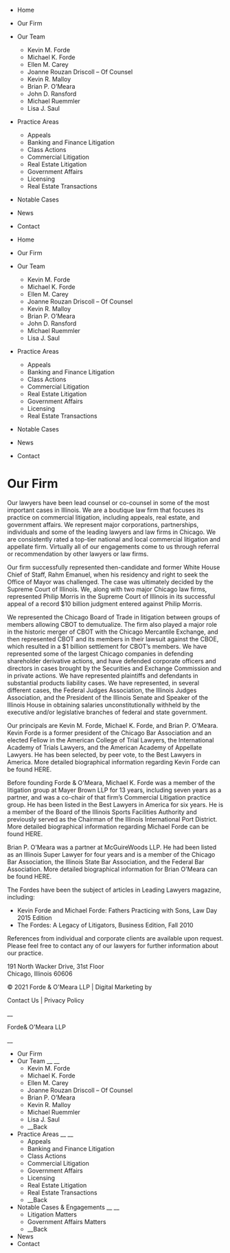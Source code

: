   * Home
  * Our Firm
  * Our Team

    * Kevin M. Forde
    * Michael K. Forde
    * Ellen M. Carey
    * Joanne Rouzan Driscoll – Of Counsel
    * Kevin R. Malloy
    * Brian P. O’Meara
    * John D. Ransford
    * Michael Ruemmler
    * Lisa J. Saul
  * Practice Areas

    * Appeals
    * Banking and Finance Litigation
    * Class Actions
    * Commercial Litigation
    * Real Estate Litigation
    * Government Affairs
    * Licensing
    * Real Estate Transactions
  * Notable Cases
  * News
  * Contact

  * Home
  * Our Firm
  * Our Team
    * Kevin M. Forde
    * Michael K. Forde
    * Ellen M. Carey
    * Joanne Rouzan Driscoll – Of Counsel
    * Kevin R. Malloy
    * Brian P. O’Meara
    * John D. Ransford
    * Michael Ruemmler
    * Lisa J. Saul
  * Practice Areas
    * Appeals
    * Banking and Finance Litigation
    * Class Actions
    * Commercial Litigation
    * Real Estate Litigation
    * Government Affairs
    * Licensing
    * Real Estate Transactions
  * Notable Cases
  * News
  * Contact

# Our Firm

Our lawyers have been lead counsel or co-counsel in some of the most important
cases in Illinois. We are a boutique law firm that focuses its practice on
commercial litigation, including appeals, real estate, and government affairs.
We represent major corporations, partnerships, individuals and some of the
leading lawyers and law firms in Chicago. We are consistently rated a top-tier
national and local commercial litigation and appellate firm. Virtually all of
our engagements come to us through referral or recommendation by other lawyers
or law firms.

Our firm successfully represented then-candidate and former White House Chief
of Staff, Rahm Emanuel, when his residency and right to seek the Office of
Mayor was challenged. The case was ultimately decided by the Supreme Court of
Illinois. We, along with two major Chicago law firms, represented Philip
Morris in the Supreme Court of Illinois in its successful appeal of a record
$10 billion judgment entered against Philip Morris.

We represented the Chicago Board of Trade in litigation between groups of
members allowing CBOT to demutualize. The firm also played a major role in the
historic merger of CBOT with the Chicago Mercantile Exchange, and then
represented CBOT and its members in their lawsuit against the CBOE, which
resulted in a $1 billion settlement for CBOT’s members. We have represented
some of the largest Chicago companies in defending shareholder derivative
actions, and have defended corporate officers and directors in cases brought
by the Securities and Exchange Commission and in private actions. We have
represented plaintiffs and defendants in substantial products liability cases.
We have represented, in several different cases, the Federal Judges
Association, the Illinois Judges Association, and the President of the
Illinois Senate and Speaker of the Illinois House in obtaining salaries
unconstitutionally withheld by the executive and/or legislative branches of
federal and state government.

Our principals are Kevin M. Forde, Michael K. Forde, and Brian P. O'Meara.
Kevin Forde is a former president of the Chicago Bar Association and an
elected Fellow in the American College of Trial Lawyers, the International
Academy of Trials Lawyers, and the American Academy of Appellate Lawyers. He
has been selected, by peer vote, to the Best Lawyers in America. More detailed
biographical information regarding Kevin Forde can be found HERE.

Before founding Forde & O'Meara, Michael K. Forde was a member of the
litigation group at Mayer Brown LLP for 13 years, including seven years as a
partner, and was a co-chair of that firm’s Commercial Litigation practice
group. He has been listed in the Best Lawyers in America for six years. He is
a member of the Board of the Illinois Sports Facilities Authority and
previously served as the Chairman of the Illinois International Port District.
More detailed biographical information regarding Michael Forde can be found
HERE.

Brian P. O'Meara was a partner at McGuireWoods LLP. He had been listed as an
Illinois Super Lawyer for four years and is a member of the Chicago Bar
Association, the Illinois State Bar Association, and the Federal Bar
Association. More detailed biographical information for Brian O'Meara can be
found HERE.

The Fordes have been the subject of articles in Leading Lawyers magazine,
including:

  * Kevin Forde and Michael Forde: Fathers Practicing with Sons, Law Day 2015 Edition
  * The Fordes: A Legacy of Litigators, Business Edition, Fall 2010

References from individual and corporate clients are available upon request.
Please feel free to contact any of our lawyers for further information about
our practice.

191 North Wacker Drive, 31st Floor  
Chicago, Illinois 60606

© 2021 Forde & O'Meara LLP | Digital Marketing by

Contact Us | Privacy Policy

 __

Forde& O'Meara LLP

 __

  * Our Firm
  * Our Team __ __
    * Kevin M. Forde
    * Michael K. Forde
    * Ellen M. Carey
    * Joanne Rouzan Driscoll – Of Counsel
    * Brian P. O’Meara
    * Kevin R. Malloy
    * Michael Ruemmler
    * Lisa J. Saul
    *  __Back
  * Practice Areas __ __
    * Appeals
    * Banking and Finance Litigation
    * Class Actions
    * Commercial Litigation
    * Government Affairs
    * Licensing
    * Real Estate Litigation
    * Real Estate Transactions
    *  __Back
  * Notable Cases & Engagements __ __
    * Litigation Matters
    * Government Affairs Matters
    *  __Back
  * News
  * Contact

